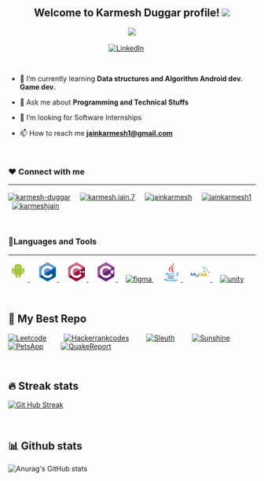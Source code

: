 

<h2 align="center">
  Welcome to Karmesh Duggar profile!
  <img src="https://media.giphy.com/media/hvRJCLFzcasrR4ia7z/giphy.gif" width="28">
</h2>

<p align="center">
  <a href="https://github.com/DenverCoder1/readme-typing-svg"><img src="https://readme-typing-svg.herokuapp.com/?font=Montserrat+Subrayada&lines=Always+ready+to+learn;Connect+on+Linkedin;Passionate+for+Programming&center=true&width=440&height=45&color=FBA426&vCenter=true&size=22"></a>
</p>
<!-- Social icons section -->

<p align="center">
  <a href="https://www.linkedin.com/in/karmesh-duggar/"><img width="32px" alt="LinkedIn" title="LinkedIn" src="https://raw.githubusercontent.com/rahuldkjain/github-profile-readme-generator/master/src/images/icons/Social/linked-in-alt.svg"/></a>
  &#8287;&#8287;&#8287;&#8287;&#8287;
</p>
 &nbsp;  &nbsp; &nbsp;  &nbsp;

- 🌱 I’m currently learning **Data structures and Algorithm Android dev. Game dev.**

- 💬 Ask me about **Programming and Technical Stuffs**

- 🤝 I’m looking for Software Internships 

- 📫 How to reach me **jainkarmesh1@gmail.com**

 &nbsp;  &nbsp;
<h3 align="left">❤ Connect with me</h3>

--------------

<p align="left">
<a href="https://linkedin.com/in/karmesh-duggar" target="blank"><img align="center" src="https://raw.githubusercontent.com/rahuldkjain/github-profile-readme-generator/master/src/images/icons/Social/linked-in-alt.svg" alt="karmesh-duggar" height="30" width="40" /></a>
  &nbsp;  &nbsp;
<a href="https://fb.com/karmesh.jain.7" target="blank"><img align="center" src="https://raw.githubusercontent.com/rahuldkjain/github-profile-readme-generator/master/src/images/icons/Social/facebook.svg" alt="karmesh.jain.7" height="30" width="40" /></a>
  &nbsp;  &nbsp;
<a href="https://www.codechef.com/users/jainkarmesh" target="blank"><img align="center" src="https://cdn.jsdelivr.net/npm/simple-icons@3.1.0/icons/codechef.svg" alt="jainkarmesh" height="30" width="40" /></a>
  &nbsp;  &nbsp;
<a href="https://www.hackerrank.com/jainkarmesh1" target="blank"><img align="center" src="https://raw.githubusercontent.com/rahuldkjain/github-profile-readme-generator/master/src/images/icons/Social/hackerrank.svg" alt="jainkarmesh1" height="30" width="40" /></a>
  &nbsp;  &nbsp;
<a href="https://www.leetcode.com/karmeshjain" target="blank"><img align="center" src="https://raw.githubusercontent.com/rahuldkjain/github-profile-readme-generator/master/src/images/icons/Social/leet-code.svg" alt="karmeshjain" height="30" width="40" /></a>
  &nbsp;  &nbsp;
</p>
 &nbsp;  &nbsp;
<h3 align="left">🚀Languages and Tools</h3>

-----------------

<p align="left"> <a href="https://developer.android.com" target="_blank"> <img src="https://raw.githubusercontent.com/devicons/devicon/master/icons/android/android-original-wordmark.svg" alt="android" width="40" height="40"/> </a>
    &nbsp;  &nbsp;
  <a href="https://www.cprogramming.com/" target="_blank"> <img src="https://raw.githubusercontent.com/devicons/devicon/master/icons/c/c-original.svg" alt="c" width="40" height="40"/> </a> 
    &nbsp;  &nbsp;
  <a href="https://www.w3schools.com/cpp/" target="_blank"> <img src="https://raw.githubusercontent.com/devicons/devicon/master/icons/cplusplus/cplusplus-original.svg" alt="cplusplus" width="40" height="40"/> </a> 
    &nbsp;  &nbsp;
  <a href="https://www.w3schools.com/cs/" target="_blank"> <img src="https://raw.githubusercontent.com/devicons/devicon/master/icons/csharp/csharp-original.svg" alt="csharp" width="40" height="40"/> </a>
    &nbsp;  &nbsp;
  <a href="https://www.figma.com/" target="_blank"> <img src="https://www.vectorlogo.zone/logos/figma/figma-icon.svg" alt="figma" width="40" height="40"/> </a>
    &nbsp;  &nbsp;
  <a href="https://www.java.com" target="_blank"> <img src="https://raw.githubusercontent.com/devicons/devicon/master/icons/java/java-original.svg" alt="java" width="40" height="40"/> </a> 
    &nbsp;  &nbsp;
  <a href="https://www.mysql.com/" target="_blank"> <img src="https://raw.githubusercontent.com/devicons/devicon/master/icons/mysql/mysql-original-wordmark.svg" alt="mysql" width="40" height="40"/> </a>
    &nbsp;  &nbsp;
  <a href="https://unity.com/" target="_blank"> <img src="https://www.vectorlogo.zone/logos/unity3d/unity3d-icon.svg" alt="unity" width="40" height="40"/> </a> </p>

&nbsp;  &nbsp;

## 📘 My Best Repo


<p align="left">
  <a href="https://github.com/Karmeshjain/Leetcodecodes"><img width="382" src="https://github-readme-stats.vercel.app/api/pin/?username=karmeshjain&theme=great-gatsby&hide_border=false&show_icons=false&repo=Leetcodecodes" alt="Leetcode"></a>
    &nbsp;  &nbsp;  &nbsp;  &nbsp;
<a href="https://github.com/Karmeshjain/Hackerrankcodes"><img width="382" src="https://github-readme-stats.vercel.app/api/pin/?username=karmeshjain&theme=great-gatsby&hide_border=false&show_icons=false&repo=Hackerrankcodes" alt="Hackerrankcodes"></a>
      &nbsp;  &nbsp;  &nbsp;  &nbsp;
  <a href="https://github.com/Karmeshjain/UnityProject7_Sleuth"><img width="382" src="https://github-readme-stats.vercel.app/api/pin/?username=karmeshjain&theme=great-gatsby&hide_border=false&show_icons=false&repo=UnityProject7_Sleuth" alt="Sleuth"></a>
      &nbsp;  &nbsp;  &nbsp;  &nbsp;
  <a href="https://github.com/Karmeshjain/Sunshine"><img width="382" src="https://github-readme-stats.vercel.app/api/pin/?username=karmeshjain&theme=great-gatsby&hide_border=false&show_icons=false&repo=Sunshine" alt="Sunshine"></a>
      &nbsp;  &nbsp;  &nbsp;  &nbsp;
  <a href="https://github.com/Karmeshjain/PetsApp"><img width="382" src="https://github-readme-stats.vercel.app/api/pin/?username=karmeshjain&theme=great-gatsby&hide_border=false&show_icons=false&repo=PetsApp" alt="PetsApp"></a>
      &nbsp;  &nbsp;  &nbsp;  &nbsp;
  <a href="https://github.com/Karmeshjain/QuakeReport"><img width="382" src="https://github-readme-stats.vercel.app/api/pin/?username=karmeshjain&theme=great-gatsby&hide_border=false&show_icons=false&repo=QuakeReport" alt="QuakeReport"></a>
</p>
&nbsp;  &nbsp;

## 🔥 Streak stats

<p align="left">
  <a href="https://github.com/DenverCoder1/github-readme-streak-stats">
    <img title="🔥 Git Hub Strea" alt="Git Hub Streak" src="https://github-readme-streak-stats.herokuapp.com/?user=karmeshjain&theme=great-gatsby&hide_border=false"/>
  </a>
</p>
&nbsp;  &nbsp;

## 📊 Github stats

![Anurag's GitHub stats](https://github-readme-stats.vercel.app/api?username=karmeshjain&theme=great-gatsby&hide_border=false&show_icons=true)



